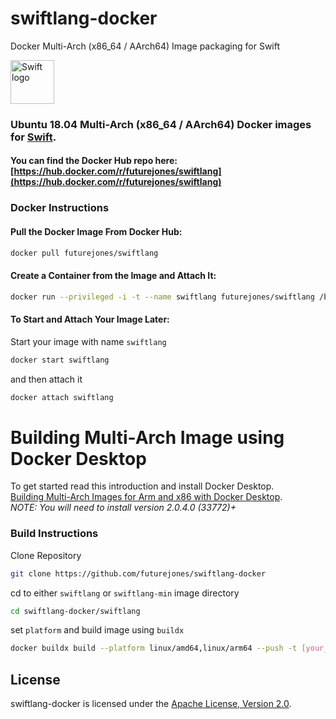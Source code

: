 # swiftlang-docker
Docker Multi-Arch (x86_64 / AArch64) Image packaging for Swift

<img src="https://swift.org/assets/images/swift.svg" alt="Swift logo" height="70" >

### Ubuntu 18.04 Multi-Arch (x86_64 / AArch64) Docker images for [Swift](https://swift.org).

#### You can find the Docker Hub repo here: [https://hub.docker.com/r/futurejones/swiftlang](https://hub.docker.com/r/futurejones/swiftlang)


### Docker Instructions

#### Pull the Docker Image From Docker Hub:

```bash
docker pull futurejones/swiftlang
```

#### Create a Container from the Image and Attach It:

```bash
docker run --privileged -i -t --name swiftlang futurejones/swiftlang /bin/bash
```

#### To Start and Attach Your Image Later:

Start your image with name `swiftlang`

```bash
docker start swiftlang
```

and then attach it

```bash
docker attach swiftlang
```

# Building Multi-Arch Image using Docker Desktop
To get started read this introduction and install Docker Desktop.  
[Building Multi-Arch Images for Arm and x86 with Docker Desktop](https://engineering.docker.com/2019/04/multi-arch-images/).  
*NOTE: You will need to install version 2.0.4.0 (33772)+*

### Build Instructions
Clone Repository
```bash
git clone https://github.com/futurejones/swiftlang-docker
```
cd to either `swiftlang` or `swiftlang-min` image directory
```bash
cd swiftlang-docker/swiftlang
```
set `platform` and build image using `buildx` 
```bash
docker buildx build --platform linux/amd64,linux/arm64 --push -t [your_user_name/tag_name] .
```

## License

swiftlang-docker is licensed under the [Apache License, Version 2.0](LICENSE.md).
